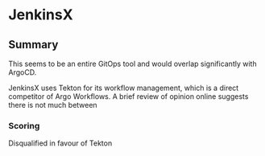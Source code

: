 # JenkinsX

## Summary

This seems to be an entire GitOps tool and would overlap significantly with ArgoCD.

JenkinsX uses Tekton for its workflow management, which is a direct competitor of Argo Workflows. A brief review of opinion online suggests there is not much between

### Scoring

Disqualified in favour of Tekton
